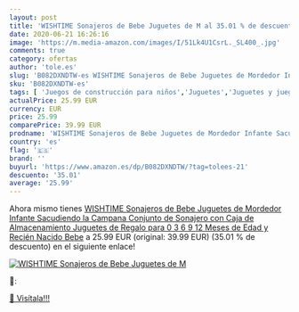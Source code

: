 ```yaml
---
layout: post
title: 'WISHTIME Sonajeros de Bebe Juguetes de M al 35.01 % de descuento'
date: 2020-06-21 16:26:16
image: 'https://m.media-amazon.com/images/I/51Lk4U1CsrL._SL400_.jpg'
comments: true
category: ofertas
author: 'tole.es'
slug: 'B082DXNDTW-es WISHTIME Sonajeros de Bebe Juguetes de Mordedor Infante...'
sku: 'B082DXNDTW-es'
tags: [ 'Juegos de construcción para niños','Juguetes','Juguetes y juegos','juguetes', ]
actualPrice: 25.99 EUR
currency: EUR
price: 25.99
comparePrice: 39.99 EUR
prodname: 'WISHTIME Sonajeros de Bebe Juguetes de Mordedor Infante Sacudiendo la Campana Conjunto de Sonajero con Caja de Almacenamiento Juguetes de Regalo para 0  3  6  9  12 Meses de Edad y Recién Nacido Bebe'
country: 'es'
flag: '🇪🇸'
brand: ''
buyurl: 'https://www.amazon.es/dp/B082DXNDTW/?tag=tolees-21'
descuento: '35.01'
average: '25.99'
---
```


Ahora mismo tienes [WISHTIME Sonajeros de Bebe Juguetes de Mordedor Infante Sacudiendo la Campana Conjunto de Sonajero con Caja de Almacenamiento Juguetes de Regalo para 0  3  6  9  12 Meses de Edad y Recién Nacido Bebe](https://www.amazon.es/dp/B082DXNDTW/?tag=tolees-21) a 25.99 EUR (original: 39.99 EUR) (35.01 %  de descuento) en el siguiente enlace!

[![WISHTIME Sonajeros de Bebe Juguetes de M](https://m.media-amazon.com/images/I/51Lk4U1CsrL._SL400_.jpg)](https://www.amazon.es/dp/B082DXNDTW/?tag=tolees-21)

🔎:


[🛒 Visítala!!!](https://www.amazon.es/dp/B082DXNDTW/?tag=tolees-21)
